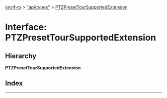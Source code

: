 [onvif-rx](../README.md) > ["api/types"](../modules/_api_types_.md) > [PTZPresetTourSupportedExtension](../interfaces/_api_types_.ptzpresettoursupportedextension.md)

# Interface: PTZPresetTourSupportedExtension

## Hierarchy

**PTZPresetTourSupportedExtension**

## Index

---

